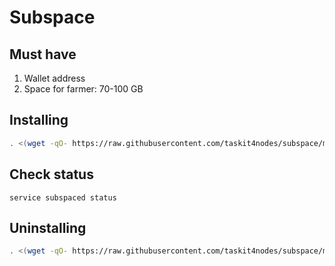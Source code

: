 # Subspace

## Must have
1. Wallet address
2. Space for farmer: 70-100 GB

## Installing

```sh
. <(wget -qO- https://raw.githubusercontent.com/taskit4nodes/subspace/main/install.sh)
```

## Check status

```
service subspaced status
```

## Uninstalling

```sh
. <(wget -qO- https://raw.githubusercontent.com/taskit4nodes/subspace/main/uninstall.sh)
```
